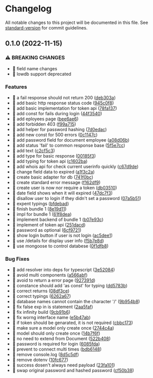 # Changelog

All notable changes to this project will be documented in this file. See [standard-version](https://github.com/conventional-changelog/standard-version) for commit guidelines.

## 0.1.0 (2022-11-15)

### ⚠ BREAKING CHANGES

- 🧨 field name changes
- 🧨 lowdb support deprecated

### Features

- 🎸 a fail response should not return 200 ([deb303a](https://github.com/kiochan/employee-registry/commit/deb303ab7417b99dc313e677fb7e4bae4b5aa44c))
- 🎸 add basic http response status code ([945c0f8](https://github.com/kiochan/employee-registry/commit/945c0f867abc1b99b81d273063316788fd402436))
- 🎸 add basic implementation for token api ([78fa137](https://github.com/kiochan/employee-registry/commit/78fa137ae0bc3b07755b7326416f7a561c7fb5be))
- 🎸 add const for fails during login ([44f3540](https://github.com/kiochan/employee-registry/commit/44f3540135447cf8c288a1e379daec40562e4074))
- 🎸 add eployees page ([bee6ae6](https://github.com/kiochan/employee-registry/commit/bee6ae64b5cecbee512eef5e028bc8b5ef4b2357))
- 🎸 add forbidden 403 ([f99a715](https://github.com/kiochan/employee-registry/commit/f99a7157d2b4ec59253fe094b979b64632f864f5))
- 🎸 add helper for password hashing ([7d0edac](https://github.com/kiochan/employee-registry/commit/7d0edac0804e77e226166f9e176e64cf1ee7787d))
- 🎸 add new const for 500 errors ([0c1147c](https://github.com/kiochan/employee-registry/commit/0c1147cf56a77c4365d438398b8780ba3b929a2c))
- 🎸 add password field for document employee ([a08d06b](https://github.com/kiochan/employee-registry/commit/a08d06bc9f31fe26911f9b2b622f1e9c2f8aebe8))
- 🎸 add status 'fail' to common response base ([5f5e7cc](https://github.com/kiochan/employee-registry/commit/5f5e7cc40dd7cb9c126f86b6f2c614ce5a194520))
- 🎸 add text ([c2cf5c3](https://github.com/kiochan/employee-registry/commit/c2cf5c33722332b0f636115fbab41198588ab85a))
- 🎸 add type for basic response ([00185f3](https://github.com/kiochan/employee-registry/commit/00185f3149ab744f48686b3d82e8e3b53948190e))
- 🎸 add typing for token api ([c1602ba](https://github.com/kiochan/employee-registry/commit/c1602baa34a2a29fc14741edee3a57652d8b65fc))
- 🎸 add whois api for check current userinfo quickly ([c67d9de](https://github.com/kiochan/employee-registry/commit/c67d9de4bdd31aa9ef2fa4bc0550b23bd7739fb8))
- 🎸 change field data to expired ([a1f3c2a](https://github.com/kiochan/employee-registry/commit/a1f3c2ab32f1d12b04ae2b713938cfa3c37b4008))
- 🎸 create basic adapter for db ([741f0bc](https://github.com/kiochan/employee-registry/commit/741f0bcd2138c9a0773fe2036904e87312d34ddf))
- 🎸 create standard error message ([f162df9](https://github.com/kiochan/employee-registry/commit/f162df9fe33506a617b70edad08059774c3d779b))
- 🎸 create user is now nor require a token ([db03510](https://github.com/kiochan/employee-registry/commit/db0351081ca31d020db2d0fe8859bcdaa83ac9b6))
- 🎸 date field shows when it will expired ([47dc7f3](https://github.com/kiochan/employee-registry/commit/47dc7f3af69af6e58349ff64422392a46c09fb59))
- 🎸 disallow user to login if they didn't set a password ([07a5b51](https://github.com/kiochan/employee-registry/commit/07a5b51791a9cb5047dea67812578b5beb05d316))
- 🎸 expent typings ([bfdebad](https://github.com/kiochan/employee-registry/commit/bfdebad3b2da142057c33835258a70a54a9e2c01))
- 🎸 finish bundle 1 ([8e19d11](https://github.com/kiochan/employee-registry/commit/8e19d1150a660e3014909edd9ff4d9babfcfb68d))
- 🎸 impl for bundle 1 ([61f8dea](https://github.com/kiochan/employee-registry/commit/61f8deadd61ceeff6a8f8a40f58d62348f5bc34e))
- 🎸 implement backend of bundle 1 ([b07e93c](https://github.com/kiochan/employee-registry/commit/b07e93c87e798397c7710140241389582b9502f1))
- 🎸 implement of token api ([251dacd](https://github.com/kiochan/employee-registry/commit/251dacda6a7ff44c170d13c294ac7126e57cda7b))
- 🎸 password as optional ([6cf9721](https://github.com/kiochan/employee-registry/commit/6cf972153d36f3651460cf56c88220e1b2fc853d))
- 🎸 show login button if user is not login ([ac5dee1](https://github.com/kiochan/employee-registry/commit/ac5dee161fbc9cc12144d7179be1ebecd2af4af0))
- 🎸 use /details for display user info ([f5b7e8d](https://github.com/kiochan/employee-registry/commit/f5b7e8d57fba4aaa9d35dbddc4e999e28a967056))
- 🎸 use mongoose to control databese ([0f1dfb8](https://github.com/kiochan/employee-registry/commit/0f1dfb8c5c6bfd8dcd93605020ce4745b542a7f0))

### Bug Fixes

- 🐛 add resolver into deps for typescript ([3e52084](https://github.com/kiochan/employee-registry/commit/3e520845d357b9351de1c1626341a3206744bcbd))
- 🐛 avoid multi <a /> components ([a566abf](https://github.com/kiochan/employee-registry/commit/a566abf1e48bc71cfc6cc7f1abd2bd5b1a4af439))
- 🐛 avoid to return a error page ([927391d](https://github.com/kiochan/employee-registry/commit/927391d0f66889cf82f9ec6bc185f62b2bacc2e1))
- 🐛 constance should add 'as const' for typing ([dd5783b](https://github.com/kiochan/employee-registry/commit/dd5783b2fabc220ec44ad18bb6bbf3e84dab048f))
- 🐛 correct returns ([08df3ce](https://github.com/kiochan/employee-registry/commit/08df3ce8e3d55989394d83fa10b1f88d4b2e2cb9))
- 🐛 correct typings ([6262a67](https://github.com/kiochan/employee-registry/commit/6262a67f3676d9622dc5d1d43f0ffd5c4e3a45b8))
- 🐛 database names cannot contain the character '/' ([9b954b8](https://github.com/kiochan/employee-registry/commit/9b954b89a36a1960bec1aa980a72605c1b24b56b))
- 🐛 fix false exp in is statement ([2aa5faf](https://github.com/kiochan/employee-registry/commit/2aa5faf9cbe61e896e52514eb0dff12bba37aa40))
- 🐛 fix infinity build ([9cb91b6](https://github.com/kiochan/employee-registry/commit/9cb91b6a7edba29b2108154db9695e24ab05f942))
- 🐛 fix worng interface name ([e5b47ab](https://github.com/kiochan/employee-registry/commit/e5b47ab2336e9d3e8dfdcab8a350a7a38aef3d9b))
- 🐛 if token should be genarated, it is not required ([cbbc173](https://github.com/kiochan/employee-registry/commit/cbbc1731b71bb1fdbb076a85f63bbabfb44a0eb6))
- 🐛 make sure a model only create once ([2744c4a](https://github.com/kiochan/employee-registry/commit/2744c4a238bf3d957afed3de9c4a1794882f05a8))
- 🐛 model should only create once ([14b7f6f](https://github.com/kiochan/employee-registry/commit/14b7f6f9f976beeb8c3f826b32bd027988a409c1))
- 🐛 no need to extend from Document ([522b408](https://github.com/kiochan/employee-registry/commit/522b4083e6177ca42ba8b5be088736efd4527863))
- 🐛 password is required for login ([6085fda](https://github.com/kiochan/employee-registry/commit/6085fda3040846a46f69d95eb0d8052a240fd04c))
- 🐛 prevent to connect multi times ([bdb6148](https://github.com/kiochan/employee-registry/commit/bdb614807c502ac6d12dc16ffd515e399584698e))
- 🐛 remove console.log ([8d5c5df](https://github.com/kiochan/employee-registry/commit/8d5c5dfa666f3cea8ef53ddcb25587663e029146))
- 🐛 remove dotenv ([10fc677](https://github.com/kiochan/employee-registry/commit/10fc6770e161cafaf1cbb4688bc8a493bd89ec47))
- 🐛 success dosen't always need payload ([23fa101](https://github.com/kiochan/employee-registry/commit/23fa101666d55fafbb5a7ca46dffe075dc275105))
- 🐛 swap original password and hashed password ([cf50b38](https://github.com/kiochan/employee-registry/commit/cf50b386c93503af69bdfe12b4bd33dd865ac652))

